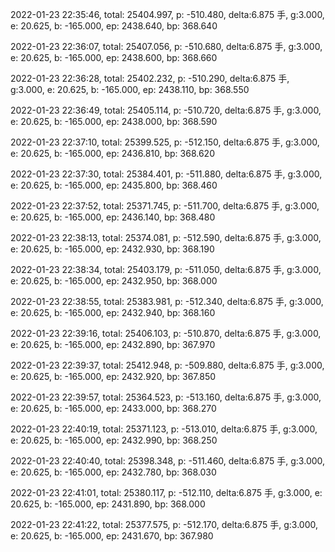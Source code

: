 2022-01-23 22:35:46, total: 25404.997, p: -510.480, delta:6.875 手, g:3.000, e: 20.625, b: -165.000, ep: 2438.640, bp: 368.640

2022-01-23 22:36:07, total: 25407.056, p: -510.680, delta:6.875 手, g:3.000, e: 20.625, b: -165.000, ep: 2438.600, bp: 368.660

2022-01-23 22:36:28, total: 25402.232, p: -510.290, delta:6.875 手, g:3.000, e: 20.625, b: -165.000, ep: 2438.110, bp: 368.550

2022-01-23 22:36:49, total: 25405.114, p: -510.720, delta:6.875 手, g:3.000, e: 20.625, b: -165.000, ep: 2438.000, bp: 368.590

2022-01-23 22:37:10, total: 25399.525, p: -512.150, delta:6.875 手, g:3.000, e: 20.625, b: -165.000, ep: 2436.810, bp: 368.620

2022-01-23 22:37:30, total: 25384.401, p: -511.880, delta:6.875 手, g:3.000, e: 20.625, b: -165.000, ep: 2435.800, bp: 368.460

2022-01-23 22:37:52, total: 25371.745, p: -511.700, delta:6.875 手, g:3.000, e: 20.625, b: -165.000, ep: 2436.140, bp: 368.480

2022-01-23 22:38:13, total: 25374.081, p: -512.590, delta:6.875 手, g:3.000, e: 20.625, b: -165.000, ep: 2432.930, bp: 368.190

2022-01-23 22:38:34, total: 25403.179, p: -511.050, delta:6.875 手, g:3.000, e: 20.625, b: -165.000, ep: 2432.950, bp: 368.000

2022-01-23 22:38:55, total: 25383.981, p: -512.340, delta:6.875 手, g:3.000, e: 20.625, b: -165.000, ep: 2432.940, bp: 368.160

2022-01-23 22:39:16, total: 25406.103, p: -510.870, delta:6.875 手, g:3.000, e: 20.625, b: -165.000, ep: 2432.890, bp: 367.970

2022-01-23 22:39:37, total: 25412.948, p: -509.880, delta:6.875 手, g:3.000, e: 20.625, b: -165.000, ep: 2432.920, bp: 367.850

2022-01-23 22:39:57, total: 25364.523, p: -513.160, delta:6.875 手, g:3.000, e: 20.625, b: -165.000, ep: 2433.000, bp: 368.270

2022-01-23 22:40:19, total: 25371.123, p: -513.010, delta:6.875 手, g:3.000, e: 20.625, b: -165.000, ep: 2432.990, bp: 368.250

2022-01-23 22:40:40, total: 25398.348, p: -511.460, delta:6.875 手, g:3.000, e: 20.625, b: -165.000, ep: 2432.780, bp: 368.030

2022-01-23 22:41:01, total: 25380.117, p: -512.110, delta:6.875 手, g:3.000, e: 20.625, b: -165.000, ep: 2431.890, bp: 368.000

2022-01-23 22:41:22, total: 25377.575, p: -512.170, delta:6.875 手, g:3.000, e: 20.625, b: -165.000, ep: 2431.670, bp: 367.980